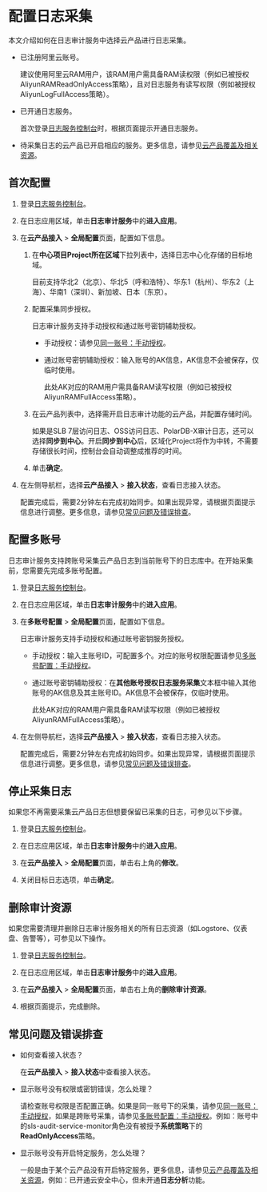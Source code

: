 # 配置日志采集

本文介绍如何在日志审计服务中选择云产品进行日志采集。

-   已注册阿里云账号。

    建议使用阿里云RAM用户，该RAM用户需具备RAM读权限（例如已被授权AliyunRAMReadOnlyAccess策略），且对日志服务有读写权限（例如被授权AliyunLogFullAccess策略）。

-   已开通日志服务。

    首次登录[日志服务控制台](https://sls.console.aliyun.com)时，根据页面提示开通日志服务。

-   待采集日志的云产品已开启相应的服务。更多信息，请参见[云产品覆盖及相关资源](/cn.zh-CN/应用中心（App）/日志审计服务/简介.md)。

## 首次配置

1.  登录[日志服务控制台](https://sls.console.aliyun.com)。

2.  在日志应用区域，单击**日志审计服务**中的**进入应用**。

3.  在**云产品接入** \> **全局配置**页面，配置如下信息。

    1.  在**中心项目Project所在区域**下拉列表中，选择日志中心化存储的目标地域。

        目前支持华北2（北京）、华北5（呼和浩特）、华东1（杭州）、华东2（上海）、华南1（深圳）、新加坡、日本（东京）。

    2.  配置采集同步授权。

        日志审计服务支持手动授权和通过账号密钥辅助授权。

        -   手动授权：请参见[同一账号：手动授权](/cn.zh-CN/应用中心（App）/日志审计服务/手动授权日志采集与同步.md)。
        -   通过账号密钥辅助授权：输入账号的AK信息，AK信息不会被保存，仅临时使用。

            此处AK对应的RAM用户需具备RAM读写权限（例如已被授权AliyunRAMFullAccess策略）。

    3.  在云产品列表中，选择需开启日志审计功能的云产品，并配置存储时间。

        如果是SLB 7层访问日志、OSS访问日志、PolarDB-X审计日志，还可以选择**同步到中心**。开启**同步到中心**后，区域化Project将作为中转，不需要存储很长时间，控制台会自动调整成推荐的时间。

    4.  单击**确定**。

4.  在左侧导航栏，选择**云产品接入** \> **接入状态**，查看日志接入状态。

    配置完成后，需要2分钟左右完成初始同步。如果出现异常，请根据页面提示信息进行调整。更多信息，请参见[常见问题及错误排查](#section_7az_6wh_x2p)。


## 配置多账号

日志审计服务支持跨账号采集云产品日志到当前账号下的日志库中。在开始采集前，您需要先完成多账号配置。

1.  登录[日志服务控制台](https://sls.console.aliyun.com)。

2.  在日志应用区域，单击**日志审计服务**中的**进入应用**。

3.  在**多账号配置** \> **全局配置**页面，配置如下信息。

    日志审计服务支持手动授权和通过账号密钥服务授权。

    -   手动授权：输入主账号ID，可配置多个。对应的账号权限配置请参见[多账号配置：手动授权](/cn.zh-CN/应用中心（App）/日志审计服务/手动授权日志采集与同步.md)。
    -   通过账号密钥辅助授权：在**其他账号授权日志服务采集**文本框中输入其他账号的AK信息及其主账号ID。AK信息不会被保存，仅临时使用。

        此处AK对应的RAM用户需具备RAM读写权限（例如已被授权AliyunRAMFullAccess策略）。

4.  在左侧导航栏，选择**云产品接入** \> **接入状态**，查看日志接入状态。

    配置完成后，需要2分钟左右完成初始同步。如果出现异常，请根据页面提示信息进行调整。更多信息，请参见[常见问题及错误排查](#section_7az_6wh_x2p)。


## 停止采集日志

如果您不再需要采集云产品日志但想要保留已采集的日志，可参见以下步骤。

1.  登录[日志服务控制台](https://sls.console.aliyun.com)。

2.  在日志应用区域，单击**日志审计服务**中的**进入应用**。

3.  在**云产品接入** \> **全局配置**页面，单击右上角的**修改**。

4.  关闭目标日志选项，单击**确定**。


## 删除审计资源

如果您需要清理并删除日志审计服务相关的所有日志资源（如Logstore、仪表盘、告警等），可参见以下操作。

1.  登录[日志服务控制台](https://sls.console.aliyun.com)。

2.  在日志应用区域，单击**日志审计服务**中的**进入应用**。

3.  在**云产品接入** \> **全局配置**页面，单击右上角的**删除审计资源**。

4.  根据页面提示，完成删除。


## 常见问题及错误排查

-   如何查看接入状态？

    在**云产品接入** \> **接入状态**中查看接入状态。

-   显示账号没有权限或密钥错误，怎么处理？

    请检查账号权限是否配置正确。如果是同一账号下的采集，请参见[同一账号：手动授权](/cn.zh-CN/应用中心（App）/日志审计服务/手动授权日志采集与同步.md)，如果是跨账号采集，请参见[多账号配置：手动授权](/cn.zh-CN/应用中心（App）/日志审计服务/手动授权日志采集与同步.md)。例如：账号中的sls-audit-service-monitor角色没有被授予**系统策略**下的**ReadOnlyAccess**策略。

-   显示账号没有开启特定服务，怎么处理？

    一般是由于某个云产品没有开启特定服务，更多信息，请参见[云产品覆盖及相关资源](/cn.zh-CN/应用中心（App）/日志审计服务/简介.md)，例如：已开通云安全中心，但未开通**日志分析**功能。


